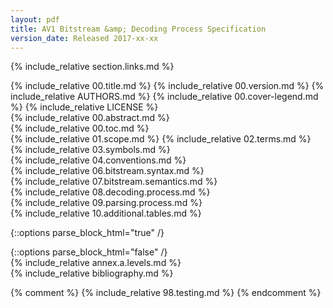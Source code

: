 ```yaml
---
layout: pdf
title: AV1 Bitstream &amp; Decoding Process Specification
version_date: Released 2017-xx-xx
---
```


{% include_relative section.links.md %}
<div id="frontmatter">
<div id="cover" markdown="1">
{% include_relative 00.title.md %}
{% include_relative 00.version.md %}
{% include_relative AUTHORS.md %}
{% include_relative 00.cover-legend.md %}
{% include_relative LICENSE %}
<div style="page-break-before: always"></div>
{% include_relative 00.abstract.md %}
<div id="toc" markdown="1">
{% include_relative 00.toc.md %}
</div>
</div>
</div>
<div style="counter-increment: page -12 pages -12"></div>
{% include_relative 01.scope.md %}
{% include_relative 02.terms.md %}
<div style="page-break-before: always"></div>
{% include_relative 03.symbols.md %}
<div style="page-break-before: always"></div>
{% include_relative 04.conventions.md %}
<div style="page-break-before: always"></div>
{% include_relative 06.bitstream.syntax.md %}
<div style="page-break-before: always"></div>
{% include_relative 07.bitstream.semantics.md %}
<div style="page-break-before: always"></div>
{% include_relative 08.decoding.process.md %}
<div style="page-break-before: always"></div>
{% include_relative 09.parsing.process.md %}
<div style="page-break-before: always"></div>
{% include_relative 10.additional.tables.md %}

{::options parse_block_html="true" /}
<div class="annex">
{::options parse_block_html="false" /}
<div style="page-break-before: always"></div>
{% include_relative annex.a.levels.md %}

<div id="biblio" markdown="1" style="page-break-before: always">
{% include_relative bibliography.md %}
</div>

{% comment %}
{% include_relative 98.testing.md %}
{% endcomment %}

